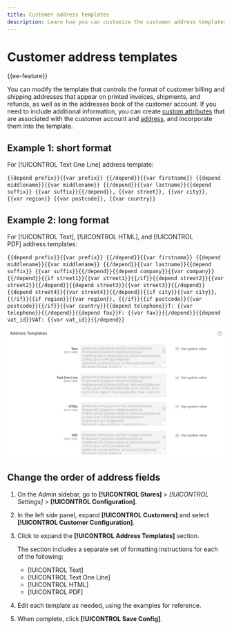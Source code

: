 ```yaml
---
title: Customer address templates
description: Learn how you can customize the customer address templates.
---
```

# Customer address templates

{{ee-feature}}

You can modify the template that controls the format of customer billing and shipping addresses that appear on printed invoices, shipments, and refunds, as well as in the addresses book of the customer account. If you need to include additional information, you can create [custom attributes](attribute-properties.md) that are associated with the customer account and [address](address-attributes.md), and incorporate them into the template.

## Example 1: short format

For [!UICONTROL Text One Line] address template:

```text
{{depend prefix}}{{var prefix}} {{/depend}}{{var firstname}} {{depend middlename}}{{var middlename}} {{/depend}}{{var lastname}}{{depend suffix}} {{var suffix}}{{/depend}}, {{var street}}, {{var city}}, {{var region}} {{var postcode}}, {{var country}}
```

## Example 2: long format

For [!UICONTROL Text], [!UICONTROL HTML], and [!UICONTROL PDF] address templates:

```text
{{depend prefix}}{{var prefix}} {{/depend}}{{var firstname}} {{depend middlename}}{{var middlename}} {{/depend}}{{var lastname}}{{depend suffix}} {{var suffix}}{{/depend}}{{depend company}}{{var company}}{{/depend}}{{if street1}}{{var street1}}{{/if}}{{depend street2}}{{var street2}}{{/depend}}{{depend street3}}{{var street3}}{{/depend}}{{depend street4}}{{var street4}}{{/depend}}{{if city}}{{var city}},  {{/if}}{{if region}}{{var region}}, {{/if}}{{if postcode}}{{var postcode}}{{/if}}{{var country}}{{depend telephone}}T: {{var telephone}}{{/depend}}{{depend fax}}F: {{var fax}}{{/depend}}{{depend vat_id}}VAT: {{var vat_id}}{{/depend}}
```

![Customer address templates](../configuration-reference/customers/assets/customer-configuration-address-templates.png)<!-- zoom -->

## Change the order of address fields

1. On the _Admin_ sidebar, go to **[!UICONTROL Stores]** > _[!UICONTROL Settings]_ > **[!UICONTROL Configuration]**.

1. In the left side panel, expand **[!UICONTROL Customers]** and select **[!UICONTROL Customer Configuration]**.

1. Click to expand the **[!UICONTROL Address Templates]** section.

   The section includes a separate set of formatting instructions for each of the following:

   - [!UICONTROL Text]
   - [!UICONTROL Text One Line]
   - [!UICONTROL HTML]
   - [!UICONTROL PDF]

1. Edit each template as needed, using the examples for reference.

1. When complete, click **[!UICONTROL Save Config]**.
